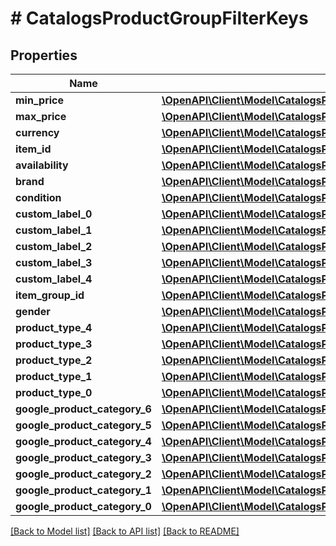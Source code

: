 # # CatalogsProductGroupFilterKeys

## Properties

Name | Type | Description | Notes
------------ | ------------- | ------------- | -------------
**min_price** | [**\OpenAPI\Client\Model\CatalogsProductGroupPricingCriteria**](.md) |  |
**max_price** | [**\OpenAPI\Client\Model\CatalogsProductGroupPricingCriteria**](.md) |  |
**currency** | [**\OpenAPI\Client\Model\CatalogsProductGroupCurrencyCriteria**](.md) |  |
**item_id** | [**\OpenAPI\Client\Model\CatalogsProductGroupCurrencyCriteria**](.md) |  |
**availability** | [**\OpenAPI\Client\Model\CatalogsProductGroupMultipleStringCriteria**](.md) |  |
**brand** | [**\OpenAPI\Client\Model\CatalogsProductGroupMultipleStringCriteria**](.md) |  |
**condition** | [**\OpenAPI\Client\Model\CatalogsProductGroupMultipleStringCriteria**](.md) |  |
**custom_label_0** | [**\OpenAPI\Client\Model\CatalogsProductGroupMultipleStringCriteria**](.md) |  |
**custom_label_1** | [**\OpenAPI\Client\Model\CatalogsProductGroupMultipleStringCriteria**](.md) |  |
**custom_label_2** | [**\OpenAPI\Client\Model\CatalogsProductGroupMultipleStringCriteria**](.md) |  |
**custom_label_3** | [**\OpenAPI\Client\Model\CatalogsProductGroupMultipleStringCriteria**](.md) |  |
**custom_label_4** | [**\OpenAPI\Client\Model\CatalogsProductGroupMultipleStringCriteria**](.md) |  |
**item_group_id** | [**\OpenAPI\Client\Model\CatalogsProductGroupMultipleStringCriteria**](.md) |  |
**gender** | [**\OpenAPI\Client\Model\CatalogsProductGroupMultipleStringCriteria**](.md) |  |
**product_type_4** | [**\OpenAPI\Client\Model\CatalogsProductGroupMultipleStringListCriteria**](.md) |  |
**product_type_3** | [**\OpenAPI\Client\Model\CatalogsProductGroupMultipleStringListCriteria**](.md) |  |
**product_type_2** | [**\OpenAPI\Client\Model\CatalogsProductGroupMultipleStringListCriteria**](.md) |  |
**product_type_1** | [**\OpenAPI\Client\Model\CatalogsProductGroupMultipleStringListCriteria**](.md) |  |
**product_type_0** | [**\OpenAPI\Client\Model\CatalogsProductGroupMultipleStringListCriteria**](.md) |  |
**google_product_category_6** | [**\OpenAPI\Client\Model\CatalogsProductGroupMultipleStringListCriteria**](.md) |  |
**google_product_category_5** | [**\OpenAPI\Client\Model\CatalogsProductGroupMultipleStringListCriteria**](.md) |  |
**google_product_category_4** | [**\OpenAPI\Client\Model\CatalogsProductGroupMultipleStringListCriteria**](.md) |  |
**google_product_category_3** | [**\OpenAPI\Client\Model\CatalogsProductGroupMultipleStringListCriteria**](.md) |  |
**google_product_category_2** | [**\OpenAPI\Client\Model\CatalogsProductGroupMultipleStringListCriteria**](.md) |  |
**google_product_category_1** | [**\OpenAPI\Client\Model\CatalogsProductGroupMultipleStringListCriteria**](.md) |  |
**google_product_category_0** | [**\OpenAPI\Client\Model\CatalogsProductGroupMultipleStringListCriteria**](.md) |  |

[[Back to Model list]](../../README.md#models) [[Back to API list]](../../README.md#endpoints) [[Back to README]](../../README.md)
